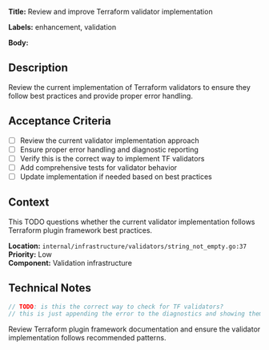 **Title:** Review and improve Terraform validator implementation

**Labels:** enhancement, validation

**Body:**
## Description

Review the current implementation of Terraform validators to ensure they follow best practices and provide proper error handling.

## Acceptance Criteria

- [ ] Review the current validator implementation approach
- [ ] Ensure proper error handling and diagnostic reporting
- [ ] Verify this is the correct way to implement TF validators
- [ ] Add comprehensive tests for validator behavior
- [ ] Update implementation if needed based on best practices

## Context

This TODO questions whether the current validator implementation follows Terraform plugin framework best practices.

**Location:** `internal/infrastructure/validators/string_not_empty.go:37`  
**Priority:** Low  
**Component:** Validation infrastructure

## Technical Notes

```go
// TODO: is this the correct way to check for TF validators?
// this is just appending the error to the diagnostics and showing them at the end
```

Review Terraform plugin framework documentation and ensure the validator implementation follows recommended patterns.